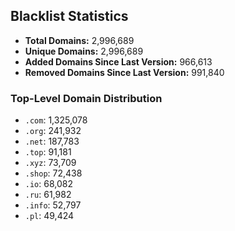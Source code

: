 ## Blacklist Statistics

- **Total Domains:** 2,996,689
- **Unique Domains:** 2,996,689
- **Added Domains Since Last Version:** 966,613
- **Removed Domains Since Last Version:** 991,840

### Top-Level Domain Distribution

-  `.com`: 1,325,078
-  `.org`: 241,932
-  `.net`: 187,783
-  `.top`: 91,181
-  `.xyz`: 73,709
-  `.shop`: 72,438
-  `.io`: 68,082
-  `.ru`: 61,982
-  `.info`: 52,797
-  `.pl`: 49,424
